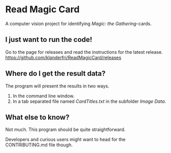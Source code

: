 # Read Magic Card
A computer vision project for identifying *Magic: the Gathering*-cards.

## I just want to run the code!
Go to the page for releases and read the instructions for the latest release.
https://github.com/klanderfri/ReadMagicCard/releases

## Where do I get the result data?
The program will present the results in two ways.
 1. In the command line window.
 2. In a tab separated file named *CardTitles.txt* in the subfolder *Image Data*.

## What else to know?
Not much. This program should be quite straightforward.

Developers and curious users might want to head for the CONTRIBUTING.md file though.

